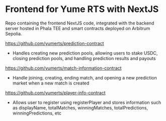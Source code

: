 # Frontend for Yume RTS with NextJS

Repo containing the frontend NextJS code, integrated with the backend server hosted in Phala TEE and smart contracts deployed on Arbitrum Sepolia.

https://github.com/yumerts/prediction-contract
- Handles creating new prediction pools, allowing users to stake USDC, closing prediction pools, and handling prediction results and payouts
  
https://github.com/yumerts/match-information-contract
- Handle joining, creating, ending match, and opening a new prediction market when a new match is created

https://github.com/yumerts/player-info-contract
- Allows user to register using registerPlayer and stores information such as displayName, totalMatches, winningMatches, totalPredictions, winningPredictions, etc
